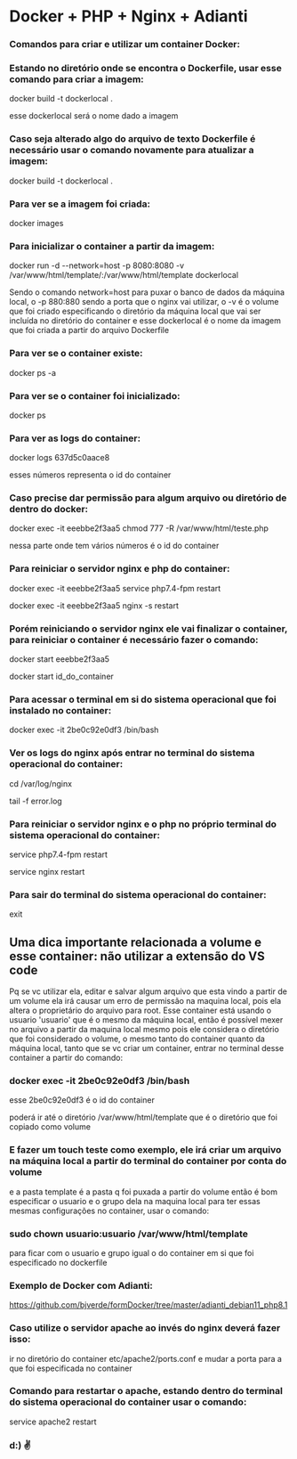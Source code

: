 # Docker + PHP + Nginx + Adianti

### Comandos para criar e utilizar um container Docker:

### Estando no diretório onde se encontra o Dockerfile, usar esse comando para criar a imagem:

docker build -t dockerlocal .

esse dockerlocal será o nome dado a imagem

### Caso seja alterado algo do arquivo de texto Dockerfile é necessário usar o comando novamente para atualizar a imagem:

docker build -t dockerlocal .

### Para ver se a imagem foi criada:

docker images

### Para inicializar o container a partir da imagem:

docker run -d --network=host -p 8080:8080 -v /var/www/html/template/:/var/www/html/template dockerlocal

Sendo o comando network=host para puxar o banco de dados da máquina local, o -p 880:880 sendo a porta que o nginx vai utilizar, o -v é o volume que foi criado especificando o diretório da máquina local que vai ser incluída no diretório do container e esse dockerlocal é o nome da imagem que foi criada a partir do arquivo Dockerfile

### Para ver se o container existe:

docker ps -a

### Para ver se o container foi inicializado:

docker ps

### Para ver as logs do container:

docker logs 637d5c0aace8

esses números representa o id do container

### Caso precise dar permissão para algum arquivo ou diretório de dentro do docker:

docker exec -it eeebbe2f3aa5 chmod 777 -R /var/www/html/teste.php

nessa parte onde tem vários números é o id do container

### Para reiniciar o servidor nginx e php do container:

docker exec -it eeebbe2f3aa5 service php7.4-fpm restart

docker exec -it eeebbe2f3aa5 nginx -s restart

### Porém reiniciando o servidor nginx ele vai finalizar o container, para reiniciar o container é necessário fazer o comando:

docker start eeebbe2f3aa5

docker start id_do_container

### Para acessar o terminal em si do sistema operacional que foi instalado no container:

docker exec -it 2be0c92e0df3 /bin/bash

### Ver os logs do nginx após entrar no terminal do sistema operacional do container:

cd /var/log/nginx

tail -f error.log

### Para reiniciar o servidor nginx e o php no próprio terminal do sistema operacional do container:

service php7.4-fpm restart

service nginx restart

### Para sair do terminal do sistema operacional do container:

exit

## Uma dica importante relacionada a volume e esse container: não utilizar a extensão do VS code
Pq se vc utilizar ela, editar e salvar algum arquivo que esta vindo a partir de um volume ela irá causar um erro de permissão na maquina local, pois ela altera o proprietário do arquivo para root. Esse container está usando o usuario 'usuario' que é o mesmo da máquina local, então é possível mexer no arquivo a partir da maquina local mesmo pois ele considera o diretório que foi considerado o volume, o mesmo tanto do container quanto da máquina local, tanto que se vc criar um container, entrar no terminal desse container a partir do comando:

### docker exec -it 2be0c92e0df3 /bin/bash

esse 2be0c92e0df3 é o id do container

poderá ir até o diretório /var/www/html/template que é o diretório que foi copiado como volume

### E fazer um touch teste como exemplo, ele irá criar um arquivo na máquina local a partir do terminal do container por conta do volume

e a pasta template é a pasta q foi puxada a partir do volume então é bom especificar o usuario e o grupo dela na maquina local para ter essas mesmas configurações no container, usar o comando: 

### sudo chown usuario:usuario /var/www/html/template

para ficar com o usuario e grupo igual o do container em si que foi especificado no dockerfile

### Exemplo de Docker com Adianti:

https://github.com/bjverde/formDocker/tree/master/adianti_debian11_php8.1

### Caso utilize o servidor apache ao invés do nginx deverá fazer isso:
 
ir no diretório do container etc/apache2/ports.conf e mudar a porta para a que foi especificada no container

### Comando para restartar o apache, estando dentro do terminal do sistema operacional do container usar o comando:

service apache2 restart

### d:) :v: